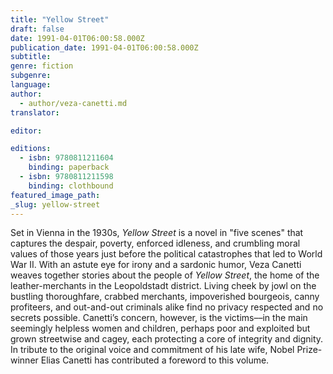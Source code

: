 ```yaml
---
title: "Yellow Street"
draft: false
date: 1991-04-01T06:00:58.000Z
publication_date: 1991-04-01T06:00:58.000Z
subtitle:
genre: fiction
subgenre:
language:
author:
  - author/veza-canetti.md
translator:

editor:

editions:
  - isbn: 9780811211604
    binding: paperback
  - isbn: 9780811211598
    binding: clothbound
featured_image_path:
_slug: yellow-street
---
```


Set in Vienna in the 1930s, _Yellow Street_ is a novel in "five scenes" that captures the despair, poverty, enforced idleness, and crumbling moral values of those years just before the political catastrophes that led to World War II. With an astute eye for irony and a sardonic humor, Veza Canetti weaves together stories about the people of _Yellow Street_, the home of the leather-merchants in the Leopoldstadt district. Living cheek by jowl on the bustling thoroughfare, crabbed merchants, impoverished bourgeois, canny profiteers, and out-and-out criminals alike find no privacy respected and no secrets possible. Canetti’s concern, however, is the victims––in the main seemingly helpless women and children, perhaps poor and exploited but grown streetwise and cagey, each protecting a core of integrity and dignity. In tribute to the original voice and commitment of his late wife, Nobel Prize-winner Elias Canetti has contributed a foreword to this volume.

